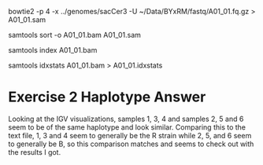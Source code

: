 
bowtie2 -p 4 -x ../genomes/sacCer3 -U ~/Data/BYxRM/fastq/A01_01.fq.gz > A01_01.sam

samtools sort -o A01_01.bam A01_01.sam

samtools index A01_01.bam

samtools idxstats A01_01.bam > A01_01.idxstats

# Exercise 2 Haplotype Answer

Looking at the IGV visualizations, samples 1, 3, 4 and samples 2, 5 and 6 seem to be of the same haplotype and look similar. Comparing this to the text file, 1, 3 and 4 seem to generally be the R strain while 2, 5, and 6 seem to generally be B, so this comparison matches and seems to check out with the results I got.

